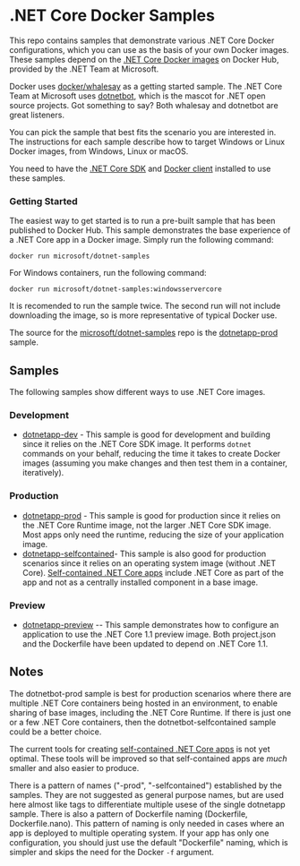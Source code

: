 .NET Core Docker Samples
========================

This repo contains samples that demonstrate various .NET Core Docker configurations, which you can use as the basis of your own Docker images. These samples depend on the [.NET Core Docker images](https://hub.docker.com/r/microsoft/dotnet/) on Docker Hub, provided by the .NET Team at Microsoft.

Docker uses [docker/whalesay](https://hub.docker.com/r/docker/whalesay/) as a getting started sample. The .NET Core Team at Microsoft uses [dotnetbot](https://github.com/dotnet-bot), which is the mascot for .NET open source projects. Got something to say? Both whalesay and dotnetbot are great listeners.

You can pick the sample that best fits the scenario you are interested in. The instructions for each sample describe how to target Windows or Linux Docker images, from Windows, Linux or macOS.

You need to have the [.NET Core SDK](https://dot.net/core) and [Docker client](https://www.docker.com/products/docker) installed to use these samples. 

### Getting Started

The easiest way to get started is to run a pre-built sample that has been published to Docker Hub. This sample demonstrates the base experience of a .NET Core app in a Docker image. Simply run the following command:

```console
docker run microsoft/dotnet-samples
```

For Windows containers, run the following command:

```console
docker run microsoft/dotnet-samples:windowsservercore
```

It is recomended to run the sample twice. The second run will not include downloading the image, so is more representative of typical Docker use.

The source for the [microsoft/dotnet-samples](https://hub.docker.com/r/microsoft/dotnet-samples/) repo is the [dotnetapp-prod](dotnetapp-prod) sample.

Samples
-------

The following samples show different ways to use .NET Core images.

### Development

- [dotnetapp-dev](dotnetapp-dev) - This sample is good for development and building since it relies on the .NET Core SDK image. It performs `dotnet` commands on your behalf, reducing the time it takes to create Docker images (assuming you make changes and then test them in a container, iteratively).

### Production

- [dotnetapp-prod](dotnetapp-prod) - This sample is good for production since it relies on the .NET Core Runtime image, not the larger .NET Core SDK image. Most apps only need the runtime, reducing the size of your application image.
- [dotnetapp-selfcontained](dotnetapp-selfcontained)- This sample is also good for production scenarios since it relies on an operating system image (without .NET Core). [Self-contained .NET Core apps](https://docs.microsoft.com/dotnet/articles/core/deploying/) include .NET Core as part of the app and not as a centrally installed component in a base image.

### Preview

- [dotnetapp-preview](dotnetapp-preview) -- This sample demonstrates how to configure an application to use the .NET Core 1.1 preview image. Both project.json and the Dockerfile have been updated to depend on .NET Core 1.1. 

Notes
-----

The dotnetbot-prod sample is best for production scenarios where there are multiple .NET Core containers being hosted in an environment, to enable sharing of base images, including the .NET Core Runtime. If there is just one or a few .NET Core containers, then the dotnetbot-selfcontained sample could be a better choice.

The current tools for creating [self-contained .NET Core apps](https://docs.microsoft.com/dotnet/articles/core/deploying/) is not yet optimal. These tools will be improved so that self-contained apps are *much* smaller and also easier to produce.

There is a pattern of names ("-prod", "-selfcontained") established by the samples. They are not suggested as general purpose names, but are used here almost like tags to differentiate multiple usese of the single dotnetapp sample. There is also a pattern of Dockerfile naming (Dockerfile, Dockerfile.nano). This pattern of naming is only needed in cases where an app is deployed to multiple operating system. If your app has only one configuration, you should just use the default "Dockerfile" naming, which is simpler and skips the need for the Docker `-f` argument.

